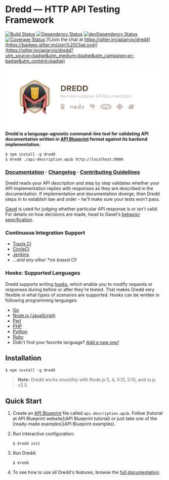 # Dredd — HTTP API Testing Framework

[![Build Status](https://travis-ci.org/apiaryio/dredd.svg?branch=master)](https://travis-ci.org/apiaryio/dredd)
[![Dependency Status](https://david-dm.org/apiaryio/dredd.svg)](https://david-dm.org/apiaryio/dredd)
[![devDependency Status](https://david-dm.org/apiaryio/dredd/dev-status.svg)](https://david-dm.org/apiaryio/dredd#info=devDependencies)
[![Coverage Status](https://coveralls.io/repos/apiaryio/dredd/badge.svg?branch=master)](https://coveralls.io/r/apiaryio/dredd?branch=master)
[![Join the chat at https://gitter.im/apiaryio/dredd](https://badges.gitter.im/Join%20Chat.svg)](https://gitter.im/apiaryio/dredd?utm_source=badge&utm_medium=badge&utm_campaign=pr-badge&utm_content=badge)

![Dredd - HTTP API Testing Framework](img/dredd.png?v=3&raw=true)

**Dredd is a language-agnostic command-line tool for validating
API documentation written in [API Blueprint][] format against its backend
implementation.**

```shell
$ npm install -g dredd
$ dredd ./api-description.apib http://localhost:8000
```

### [Documentation][] · [Changelog][] · [Contributing Guidelines][]

Dredd reads your API description and step by step validates whether your API
implementation replies with responses as they are described in the
documentation. If implementation and documentation diverge, then Dredd steps
in to establish law and order - he'll make sure your tests won't pass.

[Gavel][] is used for judging whether particular API response is or isn't valid.
For details on how decisions are made, head to Gavel's [behavior specification][].

### Continuous Integration Support

- [Travis CI][]
- [CircleCI][]
- [Jenkins][]
- _...and any other *nix based CI!_

### Hooks: Supported Languages

Dredd supports writing [hooks](http://dredd.readthedocs.org/en/latest/hooks/),
which enable you to modify requests or responses during before or after they're
tested. That makes Dredd very flexible in what types of scenarios are supported.
Hooks can be written in following programming languages:

- [Go](http://dredd.readthedocs.org/en/latest/hooks-go/)
- [Node.js (JavaScript)](http://dredd.readthedocs.org/en/latest/hooks-nodejs/)
- [Perl](http://dredd.readthedocs.org/en/latest/hooks-perl/)
- [PHP](http://dredd.readthedocs.org/en/latest/hooks-php/)
- [Python](http://dredd.readthedocs.org/en/latest/hooks-python/)
- [Ruby](http://dredd.readthedocs.org/en/latest/hooks-ruby/)
- Didn't find your favorite language? _[Add a new one!](https://dredd.readthedocs.org/en/latest/hooks-new-language/)_

## Installation

```
$ npm install -g dredd
```

> **Note:** Dredd works smoothly with Node.js 5, 4, 0.12, 0.10, and io.js v2.5.

## Quick Start

1.  Create an [API Blueprint][] file called `api-description.apib`.
    Follow [tutorial at API Blueprint website](API Blueprint tutorial)
    or just take one of the [ready-made examples](API Blueprint examples).
2.  Run interactive configuration:

    ```shell
    $ dredd init
    ```
3.  Run Dredd:

    ```shell
    $ dredd
    ```
4.  To see how to use all Dredd's features, browse the
    [full documentation][Documentation].


[API Blueprint]: http://apiblueprint.org/
[API Blueprint tutorial]: https://apiblueprint.org/documentation/tutorial.html
[API Blueprint examples]: https://github.com/apiaryio/api-blueprint/tree/master/examples

[Gavel]: https://github.com/apiaryio/gavel.js
[behavior specification]: https://www.relishapp.com/apiary/gavel/docs

[Documentation]: http://dredd.readthedocs.org/en/latest/
[Changelog]: CHANGELOG.md
[Contributing Guidelines]: CONTRIBUTING.md

[Travis CI]: https://travis-ci.org/
[CircleCI]: https://circleci.com/
[Jenkins]: http://jenkins-ci.org/
